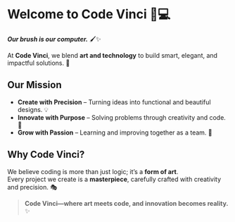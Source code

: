 # Welcome to **Code Vinci** 🎨💻  

**_Our brush is our computer._** 🖌️✨  

At **Code Vinci**, we blend **art and technology** to build smart, elegant, and impactful solutions. 🚀  

## **Our Mission**  

- **Create with Precision** – Turning ideas into functional and beautiful designs. 💡  
- **Innovate with Purpose** – Solving problems through creativity and code. 🔧  
- **Grow with Passion** – Learning and improving together as a team. 🌱  

## **Why Code Vinci?**  

We believe coding is more than just logic; it’s a **form of art**.  
Every project we create is a **masterpiece**, carefully crafted with creativity and precision. 🎭  

> **Code Vinci—where art meets code, and innovation becomes reality.** ✨  
